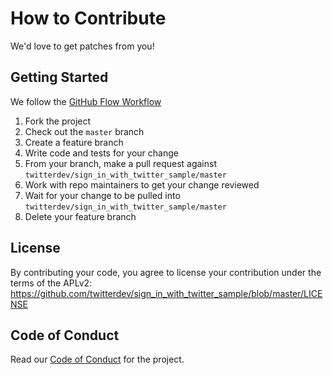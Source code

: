 # How to Contribute

We'd love to get patches from you!

## Getting Started

We follow the [GitHub Flow Workflow](https://guides.github.com/introduction/flow/)

1. Fork the project
1. Check out the `master` branch
1. Create a feature branch
1. Write code and tests for your change
1. From your branch, make a pull request against `twitterdev/sign_in_with_twitter_sample/master`
1. Work with repo maintainers to get your change reviewed
1. Wait for your change to be pulled into `twitterdev/sign_in_with_twitter_sample/master`
1. Delete your feature branch

## License

By contributing your code, you agree to license your contribution under the
terms of the APLv2: https://github.com/twitterdev/sign_in_with_twitter_sample/blob/master/LICENSE

## Code of Conduct

Read our [Code of Conduct](CODE_OF_CONDUCT.md) for the project.

